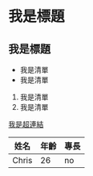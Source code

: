 # 我是標題
## 我是標題

- 我是清單
- 我是清單

1. 我是清單
1. 我是清單

[我是超連結](www.yahoo.com.tw)

|姓名|年齡|專長|
|-|-|-|
|Chris|26|no|
